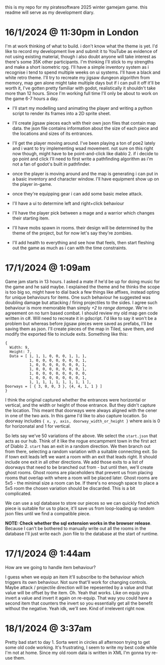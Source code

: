 this is my repo for my piratesoftware 2025 winter gamejam game. this readme will serve as my development diary.

# 16/1/2024 @ 11:30pm in London

I'm at work thinking of what to build. i don't know what the theme is yet.
I'd like to record my development live and submit it to YouTube as evidence of not using existing material, though i also doubt anyone will take interest as there's some 35K other participants. 
I'm thinking I'll stick to my strengths and make a short isometric rpg. I'll have a simple inventory system as i recognise i tend to spend multiple weeks on ui systems.
I'll have a black and white retro theme. I'll try to recreate my jigsaw dungeon algorithm from memory, map gen alone might take multiple days but if i can pull it off it'll be worth it,  I've gotten pretty familiar with godot, realistically it shouldn't take more than 12 hours. 
Since I'm working full time I'll only be about to work on the game 6-7 hours a day. 

* I'll start my modelling sand animating the player and writing a python script to render its frames into a 2D sprite sheet.
* I'll create jigsaw pieces each with their own json files that contain map data. the json file contains information about the size of each piece and the locations and sizes of its entrances.
* I'll get the player moving around. I've been playing a ton of poe2 lately and i want to try implementing wsad movement. not sure on this right now though, might have to be point-and-click like diablo 2. if i decide to go point and click I'll need to first write a pathfinding algorithm as i'm not a fan of godot's built in pathfinder. 
* once the player is moving around and the map is generating i can put in a basic inventory and character window. I'll have equipment show up on the player in-game.
* once they're equipping gear i can add some basic melee attack.
* I'll have a ui to determine left and right+click behaviour
* I'll have the player pick between a mage and a warrior which changes their starting item.
* I'll have mobs spawn in rooms. their design will be determined by the theme of the project, but for now let's say they're zombies.

* I'll add health to everything and see how that feels, then start fleshing out the game as much as i can with the time constraints.

# 17/1/2024 @ 1:09am

Game jam starts in 13 hours. I asked a mate if he'd be up for doing music for the game and he said maybe. I explained the theme and he thinks the scope is too big so, might have to dial back a few things like affixes, instead opting for unique behaviours for items. One such behaviour he suggested was doubling damage but attacking / firing projectiles to the sides. I agree such behaviour is more memorable than simply _+2 to range damage_.
We're in agreement on no turn based combat.
I should review my old map gen code written in c#. Will need to recreate it in gdscript. I'd like to say it won't be a problem but whereas before jigsaw pieces were saved as prefabs, I'll be saving them as json. I'll create pieces of the map in Tiled, save them, and modify the exported file to include exits. Something like this:

```
{
  Width: 9,
  Height: 7,
  Data = [ 1, 1, 1, 0, 0, 0, 1, 1, 1,
           1, 0, 0, 0, 0, 0, 0, 0, 1,
           1, 0, 0, 0, 0, 0, 0, 0, 1,
           1, 0, 0, 0, 0, 0, 0, 0, 1,
           1, 0, 0, 0, 0, 0, 0, 0, 0,
           1, 0, 0, 0, 0, 0, 0, 0, 1,
           1, 1, 1, 1, 1, 1, 1, 1, 1 ],
Doorways = [ { 3, 0, 0, 3 }, {4, 4, 1, 1 } ]
}
```

I think the original captured whether the entrances were horizontal or vertical, and the width or height of those entrance. But they didn't capture the location. This meant that doorways were always aligned with the cener in one of the two axis. In this game I'd like to also capture location. So doorway includes `{ x, y, axis, doorway_width_or_height }` where axis is 0 for horizonatal and 1 for vertical.

So lets say we've 50 variations of the above. We select the `start.json` that acts as our hub. Think of it like the rogue encampment town in the first act of Diablo 2. `start` has an exit in a random direction. We then branch out from there, selecting a random variation with a suitable connecting exit. So if town exit leads left we want a room with an exit that leads right. 
It should include one exit in all other directions. We add those exits to a list of doorways that need to be branched out from - but until then, we'll create ghost rooms. Ghost rooms are placeholders that prevent us from placing rooms that overlap with where a room will be placed later. Ghost rooms are 5x5 - the minimal size a room can be. If there's no enough space to place a 5x5 room the chosen variation should be discarded. This is a bit complicated.

We can use a sql database to store our pieces so we can quickly find which piece is suitable for us to place, it'll save us from loop-loading up random json files until we find a compatible piece.

**NOTE: Check whether the sql extension works in the browser release**.
Because I can't be bothered to manually write out all the rooms in the database I'll just write each .json file to the database at the start of runtime.

# 17/1/2024 @ 1:44am

How are we going to handle item behaviour?

I guess when we equip an item it'll subscribe to the behaviour which triggers its own behaviour.
Not sure that'll work for changing controls. Maybe attack / projectile direction will be repesented by a value and that value will be offset by the item. Oh. Yeah that works. Like on equip you invert a value and invert it again on re-equip. That way you could have a second item that counters the invert so you essentially get all the benefit without the negative. Yeah idk, we'll see. Kind of irrelevent right now.

# 18/1/2024 @ 3:37am

Pretty bad start to day 1. Sorta went in circles all afternoon trying to get some old code working. It's frustrating, I seem to write my best code while I'm not at home.
Since my old room data is written in XML I'm gonna try re-use them.
